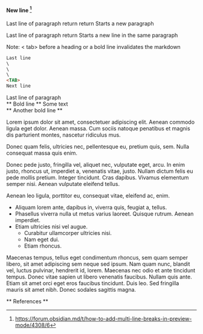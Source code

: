 #### New line [^1]

Last line of paragraph
return
return
Starts a new paragraph

Last line of paragraph
return
Starts a new line in the same paragraph

Note: < tab>  before a heading or a bold line invalidates the markdown



```md
Last line
\
\
\
<TAB>
Next line
```

Last line of paragraph
<br>
** Bold line **
Some text
<br>
** Another bold line **

Lorem ipsum dolor sit amet, consectetuer adipiscing elit. Aenean commodo ligula eget dolor. Aenean massa. 
Cum sociis natoque penatibus et magnis dis parturient montes, nascetur ridiculus mus. 

Donec quam felis, ultricies nec, pellentesque eu, pretium quis, sem. Nulla consequat massa quis enim. 


Donec pede justo, fringilla vel, aliquet nec, vulputate eget, arcu. In enim justo, rhoncus ut, imperdiet a, venenatis vitae, justo. Nullam dictum felis eu pede mollis pretium. Integer tincidunt. Cras dapibus. Vivamus elementum semper nisi. Aenean vulputate eleifend tellus. 

Aenean leo ligula, porttitor eu, consequat vitae, eleifend ac, enim. 
- Aliquam lorem ante, dapibus in, viverra quis, feugiat a, tellus. 
- Phasellus viverra nulla ut metus varius laoreet. Quisque rutrum. Aenean imperdiet. 
- Etiam ultricies nisi vel augue. 
	- Curabitur ullamcorper ultricies nisi. 
	- Nam eget dui. 
	- Etiam rhoncus. 
	
Maecenas tempus, tellus eget condimentum rhoncus, sem quam semper libero, sit amet adipiscing sem neque sed ipsum. Nam quam nunc, blandit vel, luctus pulvinar, hendrerit id, lorem. Maecenas nec odio et ante tincidunt tempus. Donec vitae sapien ut libero venenatis faucibus. Nullam quis ante. Etiam sit amet orci eget eros faucibus tincidunt. Duis leo. Sed fringilla mauris sit amet nibh. Donec sodales sagittis magna. 


** References **

[^1]: https://forum.obsidian.md/t/how-to-add-multi-line-breaks-in-preview-mode/4308/6